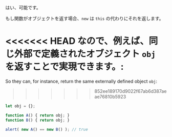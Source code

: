 はい、可能です。

もし関数がオブジェクトを返す場合、`new` は `this` の代わりにそれを返します。

<<<<<<< HEAD
なので、例えば、同じ外部で定義されたオブジェクト `obj` を返すことで実現できます。:
=======
So they can, for instance, return the same externally defined object `obj`:
>>>>>>> 852ee189170d9022f67ab6d387aeae76810b5923

```js run no-beautify
let obj = {};

function A() { return obj; }
function B() { return obj; }

alert( new A() == new B() ); // true
```
